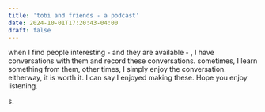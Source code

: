 ```yaml
---
title: 'tobi and friends - a podcast'
date: 2024-10-01T17:20:43-04:00
draft: false
---
```


when I find people interesting - and they are available - , I have conversations with them and record these conversations.
sometimes, I learn something from them, other times, I simply enjoy the conversation. 
eitherway, it is worth it.
I can say I enjoyed making these.
Hope you enjoy listening. 

s.

